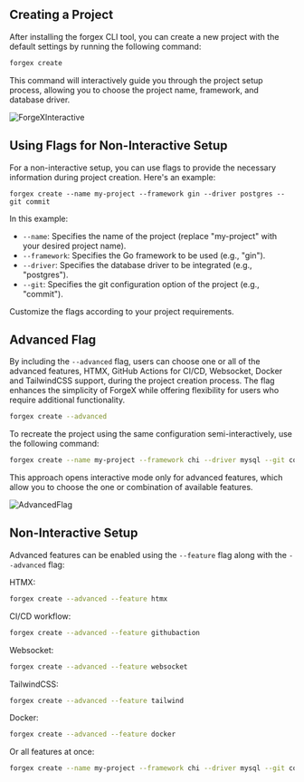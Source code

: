 ## Creating a Project

After installing the forgex CLI tool, you can create a new project with the default settings by running the following command:

```bash
forgex create
```

This command will interactively guide you through the project setup process, allowing you to choose the project name, framework, and database driver.

![ForgeXInteractive](../public/ForgeX_1.png)

## Using Flags for Non-Interactive Setup

For a non-interactive setup, you can use flags to provide the necessary information during project creation. Here's an example:

```
forgex create --name my-project --framework gin --driver postgres --git commit
```

In this example:

- `--name`: Specifies the name of the project (replace "my-project" with your desired project name).
- `--framework`: Specifies the Go framework to be used (e.g., "gin").
- `--driver`: Specifies the database driver to be integrated (e.g., "postgres").
- `--git`: Specifies the git configuration option of the project (e.g., "commit").

Customize the flags according to your project requirements.

## Advanced Flag

By including the `--advanced` flag, users can choose one or all of the advanced features, HTMX, GitHub Actions for CI/CD, Websocket, Docker and TailwindCSS support, during the project creation process. The flag enhances the simplicity of ForgeX while offering flexibility for users who require additional functionality.

```bash
forgex create --advanced
```

To recreate the project using the same configuration semi-interactively, use the following command:
```bash
forgex create --name my-project --framework chi --driver mysql --git commit --advanced
```
This approach opens interactive mode only for advanced features, which allow you to choose the one or combination of available features.

![AdvancedFlag](../public/ForgeX_advanced.png)

## Non-Interactive Setup

Advanced features can be enabled using the `--feature` flag along with the `--advanced` flag:

HTMX:
```bash
forgex create --advanced --feature htmx
```

CI/CD workflow:
```bash
forgex create --advanced --feature githubaction
```

Websocket:
```bash
forgex create --advanced --feature websocket
```
TailwindCSS:
```bash
forgex create --advanced --feature tailwind
```
Docker:
```bash
forgex create --advanced --feature docker
```

Or all features at once:
```bash
forgex create --name my-project --framework chi --driver mysql --git commit --advanced --feature htmx --feature githubaction --feature websocket --feature tailwind --feature docker
```
